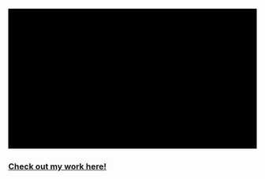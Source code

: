 
<p align="center">
  <img src="intro_tanhta.gif" />
</p>


### [Check out my work here!](https://tanhatabassum.com/)
